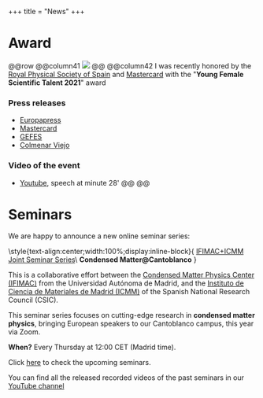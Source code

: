 +++
title = "News"
+++

# Award

@@row
@@column41 ![](/assets/photos/frace.jpg) @@
@@column42
I was recently honored by the [Royal Physical Society of Spain](https://rac.es) and [Mastercard](https://www.mastercard.com) with the "**Young Female Scientific Talent 2021**" award

### Press releases
- [Europapress](https://www.europapress.es/epsocial/responsables/noticia-cuatro-investigadoras-galardonadas-ii-premios-joven-talento-cientifico-femenino-2021-mastercard-frace-20211020151226.html)
- [Mastercard](https://www.mastercard.com/news/europe/es-es/noticias/notas-de-prensa/es-es/2021/octubre/la-frace-y-mastercard-entregan-los-premios-al-joven-talento-cientifico-femenino-2021/)
- [GEFES](http://gefes-rsef.org/premio-al-joven-talento-cientifico-femenino-2021-para-elsa-prada-socia-de-gefes/)
- [Colmenar Viejo](https://www.colmenarviejo.com/actualidad/3451-la-fisica-colmenarena-elsa-prada-nunez-gana-el-premio-al-joven-talento-cientifico-femenino-2021?fbclid=IwAR1p8il15uAGj9Ca3aADNoDB6nQmJo7n3E2Z6Cyw8kEOnD4hH87iFXvul0M)

### Video of the event
- [Youtube](https://www.youtube.com/watch?v=bYBpI-l2_T4), speech at minute 28'
@@
@@


# Seminars

We are happy to announce a new online seminar series:

\style{text-align:center;width:100%;display:inline-block}{
[IFIMAC+ICMM Joint Seminar Series](https://sites.google.com/view/ifimac-icmm-joint-seminars)\\
**Condensed Matter@Cantoblanco**
}

This is a collaborative effort between the [Condensed Matter Physics Center (IFIMAC)](https://www.ifimac.uam.es/) from the Universidad Autónoma de Madrid, and the [Instituto de Ciencia de Materiales de Madrid (ICMM)](https://www.icmm.csic.es) of the Spanish National Research Council (CSIC).

This seminar series focuses on cutting-edge research in **condensed matter physics**, bringing European speakers to our Cantoblanco campus, this year via Zoom.

**When?** Every Thursday at 12:00 CET (Madrid time).

Click [here](https://sites.google.com/view/ifimac-icmm-joint-seminars/upcoming-seminars) to check the upcoming seminars.

You can find all the released recorded videos of the past seminars in our [YouTube channel](https://www.youtube.com/channel/UCeT3dTDOqhr1qSVyOZImuew)